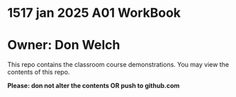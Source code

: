 # 1517 jan 2025 A01 WorkBook

# Owner: Don Welch

This repo contains the classroom course demonstrations. You may view the contents of this repo.

**Please: don not alter the contents OR push to github.com**